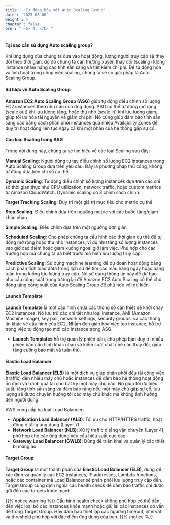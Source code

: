 ```yaml
---
title : "Tự động hóa với Auto Scaling Group"
date : "2025-08-06"
weight : 4
chapter : false
pre : " <b> 4. </b> "
---
```


#### Tại sao cần sử dụng Auto scaling group?

Khi ứng dụng của chúng ta đưa vào hoạt động, lượng người truy cập sẽ thay đổi theo thời gian, do đó chúng ta cần thường xuyên thay đổi (scaling) lượng instance nhằm nâng cao tính sẵn sàng và tiết kiệm chi phí. Để tự động hóa và linh hoạt trong công việc scaling, chúng ta sẽ có giải pháp là Auto Scaling Group.

#### Sơ lược về **Auto Scaling Group**

 **Amazon EC2 Auto Scaling Group (ASG)** giúp tự động điều chỉnh số lượng EC2 instances theo nhu cầu của ứng dụng. ASG có thể tự động mở rộng (scale out) khi lưu lượng tăng, hoặc thu nhỏ (scale in) khi lưu lượng giảm, giúp tối ưu hóa tài nguyên và giảm chi phí. Nó cũng giúp đảm bảo tính sẵn sàng cao bằng cách phân phối instances qua nhiều Availability Zones để duy trì hoạt động liên tục ngay cả khi một phần của hệ thống gặp sự cố.

#### Các loại Scaling trong ASG

Trong nội dung này, chúng ta sẽ tìm hiểu về các loại Scaling sau đây:

**Manual Scaling**: Người dùng tự tay điều chỉnh số lượng EC2 instances trong Auto Scaling Group dựa trên yêu cầu. Đây là phương pháp thủ công, không tự động dựa trên chỉ số cụ thể.

**Dynamic Scaling**: Tự động điều chỉnh số lượng instances dựa trên các chỉ số thời gian thực như CPU utilization, network traffic, hoặc custom metrics từ Amazon CloudWatch. Dynamic scaling có 3 chính sách chính:

**Target Tracking Scaling**: Duy trì một giá trị mục tiêu cho metric cụ thể

**Step Scaling**: Điều chỉnh dựa trên ngưỡng metric với các bước tăng/giảm khác nhau

**Simple Scaling**: Điều chỉnh dựa trên một ngưỡng đơn giản

**Scheduled Scaling**: Cho phép chúng ta cấu hình các thời gian cụ thể để tự động mở rộng hoặc thu nhỏ instances, ví dụ như tăng số lượng instances vào giờ cao điểm hoặc giảm xuống ngoài giờ làm việc. Phù hợp cho các trường hợp mà chúng ta đã biết trước mô hình lưu lượng truy cập.

**Predictive Scaling**: Sử dụng machine learning để dự đoán hoạt động bằng cách phân tích load data trong lịch sử để tìm các mẫu hàng ngày hoặc hàng tuần trong luồng lưu lượng truy cập. Nó sử dụng thông tin này để dự báo nhu cầu công suất trong tương lai để Amazon EC2 Auto Scaling có thể chủ động tăng công suất của Auto Scaling Group để phù hợp với dự kiến.


#### Launch Template
**Launch Template** là một cấu hình chứa các thông số cần thiết để khởi chạy EC2 instances. Nó lưu trữ các chi tiết như loại instance, AMI (Amazon Machine Image), key pair, network settings, security groups, và các thông tin khác về cấu hình của EC2. Nhằm đơn giản hóa việc tạo instance, hỗ trợ trong việc tự động tạo mới các instance trong ASG.

- **Launch Templates** hỗ trợ quản lý phiên bản, cho phép bạn duy trì nhiều phiên bản cấu hình khác nhau và kiểm soát chặt chẽ các thay đổi, giúp tăng cường bảo mật và tuân thủ.

#### Elastic Load Balancer
**Elastic Load Balancer (ELB)** là một dịch vụ giúp phân phối đều tải công việc (traffic) đến nhiều máy chủ hoặc instances để đảm bảo hệ thống hoạt động ổn định và tránh quá tải cho bất kỳ một máy chủ nào. Nó giúp tối ưu hiệu suất, tăng tính sẵn sàng và đảm bảo rằng nếu một máy chủ gặp sự cố, lưu lượng sẽ được chuyển hướng tới các máy chủ khác mà không ảnh hưởng đến người dùng.

AWS cung cấp ba loại Load Balancer:

- **Application Load Balancer (ALB)**: Tối ưu cho HTTP/HTTPS traffic, hoạt động ở tầng ứng dụng (Layer 7)
- **Network Load Balancer (NLB)**: Xử lý traffic ở tầng vận chuyển (Layer 4), phù hợp cho các ứng dụng yêu cầu hiệu suất cực cao
- **Gateway Load Balancer (GWLB)**: Dùng để triển khai và quản lý các thiết bị mạng ảo
#### Target Group
**Target Group** là một thành phần của **Elastic Load Balancer (ELB)**, dùng để xác định và quản lý các EC2 instances, IP addresses, Lambda functions, hoặc các container mà Load Balancer sẽ phân phối lưu lượng truy cập đến. Target Group cũng định nghĩa các health check để đảm bảo traffic chỉ được gửi đến các targets khỏe mạnh.

{{% notice warning %}}
Cấu hình health check không phù hợp có thể dẫn đến việc loại bỏ các instances khỏe mạnh hoặc giữ lại các instances có vấn đề trong Target Group. Hãy đảm bảo thiết lập các ngưỡng timeout, interval và threshold phù hợp với đặc điểm ứng dụng của bạn.
{{% /notice %}}
